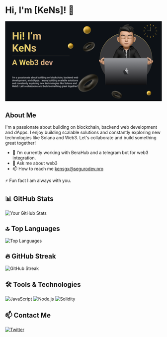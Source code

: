 
# Hi, I'm [KeNs]! 👋
![Profile Banner](/header.png) <!-- Add a banner if you want -->

## About Me
I'm a passionate about building on blockchain, backend web development and dApps. 
I enjoy building scalable solutions and constantly exploring new technologies like Solana and Web3. Let's collaborate and build something great together!

- 🔭 I’m currently working with BeraHub and a telegram bot for web3 integration.
- 💬 Ask me about web3
- 📫 How to reach me kensgx@segurodev.pro

⚡ Fun fact I am always with you.

## 📊 GitHub Stats
![Your GitHub Stats](https://github-readme-stats.vercel.app/api?username=kensdv&show_icons=true)

## 🔝 Top Languages
![Top Languages](https://github-readme-stats.vercel.app/api/top-langs/?username=kensdv&layout=compact)

## 🔥 GitHub Streak
![GitHub Streak](https://github-readme-streak-stats.herokuapp.com/?user=kensdv)

## 🛠️ Tools & Technologies
![JavaScript](https://img.shields.io/badge/-JavaScript-000?&logo=JavaScript)
![Node.js](https://img.shields.io/badge/-Node.js-000?&logo=node.js)
![Solidity](https://img.shields.io/badge/-Solidity-000?&logo=solidity)

## 📫 Contact Me
[![Twitter](https://img.shields.io/twitter/follow/kens_dev?style=social)](https://twitter.com/kens_dev)

